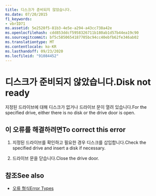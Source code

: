 ```yaml
---
title: 디스크가 준비되지 않았습니다.
ms.date: 07/20/2015
f1_keywords:
- vbrID71
ms.assetid: 5e2528f5-81b3-4e5e-a294-a43cc738a42e
ms.openlocfilehash: cdd853ddcf5958326711b180ab1d57b44ea19c90
ms.sourcegitcommit: bf5c5850654187705bc94cc40ebfb62fe346ab02
ms.translationtype: MT
ms.contentlocale: ko-KR
ms.lasthandoff: 09/23/2020
ms.locfileid: "91084452"
---
```

# <a name="disk-not-ready"></a><span data-ttu-id="3af10-102">디스크가 준비되지 않았습니다.</span><span class="sxs-lookup"><span data-stu-id="3af10-102">Disk not ready</span></span>

<span data-ttu-id="3af10-103">지정된 드라이브에 대해 디스크가 없거나 드라이브 문이 열려 있습니다.</span><span class="sxs-lookup"><span data-stu-id="3af10-103">For the specified drive, either there is no disk or the drive door is open.</span></span>  
  
## <a name="to-correct-this-error"></a><span data-ttu-id="3af10-104">이 오류를 해결하려면</span><span class="sxs-lookup"><span data-stu-id="3af10-104">To correct this error</span></span>  
  
1. <span data-ttu-id="3af10-105">지정된 드라이브를 확인하고 필요한 경우 디스크를 삽입합니다.</span><span class="sxs-lookup"><span data-stu-id="3af10-105">Check the specified drive and insert a disk if necessary.</span></span>  
  
2. <span data-ttu-id="3af10-106">드라이브 문을 닫습니다.</span><span class="sxs-lookup"><span data-stu-id="3af10-106">Close the drive door.</span></span>  
  
## <a name="see-also"></a><span data-ttu-id="3af10-107">참조</span><span class="sxs-lookup"><span data-stu-id="3af10-107">See also</span></span>

- [<span data-ttu-id="3af10-108">오류 형식</span><span class="sxs-lookup"><span data-stu-id="3af10-108">Error Types</span></span>](../programming-guide/language-features/error-types.md)
